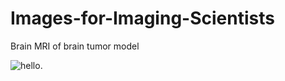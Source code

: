 # Images-for-Imaging-Scientists


Brain MRI of brain tumor model 


![hello](images/630_FLAIR.gif).
